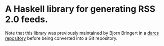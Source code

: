# A Haskell library for generating RSS 2.0 feeds.

Note that this library was previously maintained by Bjorn Bringert in a [darcs repository](http://code.haskell.org/rss) before being converted into a Git repository.

